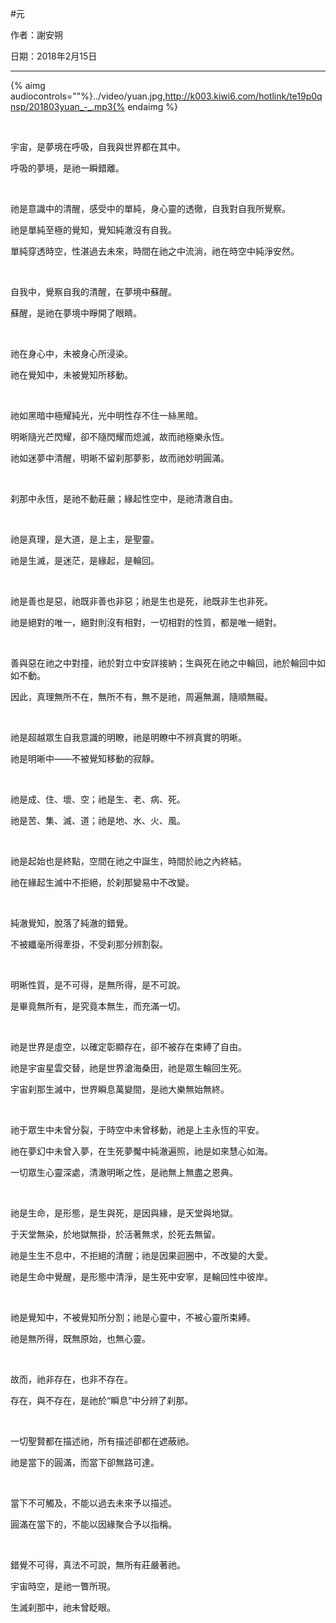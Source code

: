 #元

作者：謝安朔

日期：2018年2月15日

---

{% aimg audiocontrols=""%}../video/yuan.jpg,http://k003.kiwi6.com/hotlink/te19p0qnsp/201803yuan_-_.mp3{% endaimg %}

<br />


宇宙，是夢境在呼吸，自我與世界都在其中。


呼吸的夢境，是祂一瞬錯離。

<br />



祂是意識中的清醒，感受中的單純，身心靈的透徹，自我對自我所覺察。


祂是單純至極的覺知，覺知純澈沒有自我。


單純穿透時空，性湛過去未來，時間在祂之中流淌，祂在時空中純淨安然。

<br />



自我中，覺察自我的清醒，在夢境中蘇醒。


蘇醒，是祂在夢境中睜開了眼睛。

<br />



祂在身心中，未被身心所浸染。


祂在覺知中，未被覺知所移動。

<br />



祂如黑暗中極耀純光，光中明性存不住一絲黑暗。


明晰隨光芒閃耀，卻不隨閃耀而熄滅，故而祂極樂永恆。


祂如迷夢中清醒，明晰不留刹那夢影，故而祂妙明圓滿。


<br />


刹那中永恆，是祂不動莊嚴；緣起性空中，是祂清澈自由。

<br />



祂是真理，是大道，是上主，是聖靈。


祂是生滅，是迷茫，是緣起，是輪回。

<br />



祂是善也是惡，祂既非善也非惡；祂是生也是死，祂既非生也非死。


祂是絕對的唯一，絕對則沒有相對，一切相對的性質，都是唯一絕對。

<br />



善與惡在祂之中對撞，祂於對立中安詳接納；生與死在祂之中輪回，祂於輪回中如如不動。 


因此，真理無所不在，無所不有，無不是祂，周遍無漏，隨順無礙。

<br />



祂是超越眾生自我意識的明瞭，祂是明瞭中不辨真實的明晰。


祂是明晰中——不被覺知移動的寂靜。

<br />



祂是成、住、壞、空；祂是生、老、病、死。


祂是苦、集、滅、道；祂是地、水、火、風。

<br />



祂是起始也是終點，空間在祂之中誕生，時間於祂之內終結。


祂在緣起生滅中不拒絕，於刹那變易中不改變。

<br />



純澈覺知，脫落了純澈的錯覺。


不被纖毫所得牽掛，不受刹那分辨割裂。

<br />



明晰性質，是不可得，是無所得，是不可說。


是畢竟無所有，是究竟本無生，而充滿一切。

<br />



祂是世界是虛空，以確定彰顯存在，卻不被存在束縛了自由。


祂是宇宙星雲交替，祂是世界滄海桑田，祂是眾生輪回生死。


宇宙刹那生滅中，世界瞬息萬變間，是祂大樂無始無終。


<br />


祂于眾生中未曾分裂，于時空中未曾移動，祂是上主永恆的平安。


祂在夢幻中未曾入夢，在生死夢魘中純澈遍照，祂是如來慧心如海。


一切眾生心靈深處，清澈明晰之性，是祂無上無盡之恩典。

<br />



祂是生命，是形態，是生與死，是因與緣，是天堂與地獄。


于天堂無染，於地獄無掛，於活著無求，於死去無留。
<br />




祂是生生不息中，不拒絕的清醒；祂是因果迴圈中，不改變的大愛。


祂是生命中覺醒，是形態中清淨，是生死中安寧，是輪回性中彼岸。

<br />



祂是覺知中，不被覺知所分割；祂是心靈中，不被心靈所束縛。


祂是無所得，既無原始，也無心靈。

<br />



故而，祂非存在，也非不存在。


存在，與不存在，是祂於“瞬息”中分辨了刹那。


<br />


一切聖賢都在描述祂，所有描述卻都在遮蔽祂。


祂是當下的圓滿，而當下卻無路可達。

<br />



當下不可觸及，不能以過去未來予以描述。


圓滿在當下的，不能以因緣聚合予以指稱。

<br />



錯覺不可得，真法不可說，無所有莊嚴著祂。


宇宙時空，是祂一瞥所現。


生滅刹那中，祂未曾眨眼。